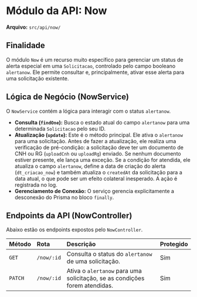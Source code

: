 
# Módulo da API: Now

**Arquivo:** `src/api/now/`

## Finalidade

O módulo `Now` é um recurso muito específico para gerenciar um status de alerta especial em uma `Solicitacao`, controlado pelo campo booleano `alertanow`. Ele permite consultar e, principalmente, ativar esse alerta para uma solicitação existente.

## Lógica de Negócio (NowService)

O `NowService` contém a lógica para interagir com o status `alertanow`.

*   **Consulta (`findOne`):** Busca o estado atual do campo `alertanow` para uma determinada `Solicitacao` pelo seu ID.
*   **Atualização (`update`):** Este é o método principal. Ele ativa o `alertanow` para uma solicitação. Antes de fazer a atualização, ele realiza uma verificação de pré-condição: a solicitação deve ter um documento de CNH ou RG (`uploadCnh` ou `uploadRg`) enviado. Se nenhum documento estiver presente, ele lança uma exceção. Se a condição for atendida, ele atualiza o campo `alertanow`, define a data de criação do alerta (`dt_criacao_now`) e também atualiza o `createdAt` da solicitação para a data atual, o que pode ser um efeito colateral inesperado. A ação é registrada no log.
*   **Gerenciamento de Conexão:** O serviço gerencia explicitamente a desconexão do Prisma no bloco `finally`.

## Endpoints da API (NowController)

Abaixo estão os endpoints expostos pelo `NowController`.

| Método | Rota | Descrição | Protegido |
| :--- | :--- | :--- | :--- |
| `GET` | `/now/:id` | Consulta o status do `alertanow` de uma solicitação. | Sim |
| `PATCH` | `/now/:id` | Ativa o `alertanow` para uma solicitação, se as condições forem atendidas. | Sim |
